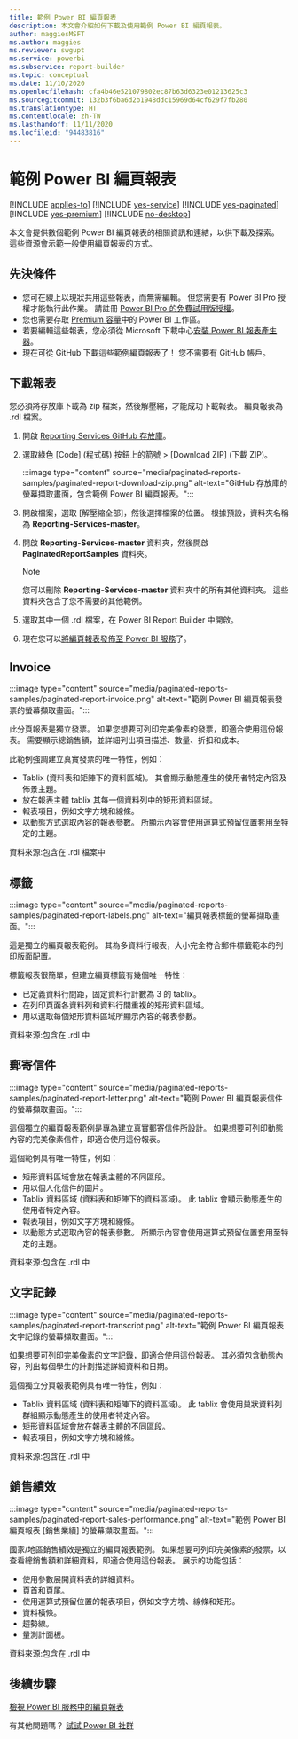 ```yaml
---
title: 範例 Power BI 編頁報表
description: 本文會介紹如何下載及使用範例 Power BI 編頁報表。
author: maggiesMSFT
ms.author: maggies
ms.reviewer: swgupt
ms.service: powerbi
ms.subservice: report-builder
ms.topic: conceptual
ms.date: 11/10/2020
ms.openlocfilehash: cfa4b46e521079802ec87b63d6323e01213625c3
ms.sourcegitcommit: 132b3f6ba6d2b1948ddc15969d64cf629f7fb280
ms.translationtype: HT
ms.contentlocale: zh-TW
ms.lasthandoff: 11/11/2020
ms.locfileid: "94483816"
---
```

# <a name="sample-power-bi-paginated-reports"></a>範例 Power BI 編頁報表


[!INCLUDE [applies-to](../includes/applies-to.md)] [!INCLUDE [yes-service](../includes/yes-service.md)] [!INCLUDE [yes-paginated](../includes/yes-paginated.md)] [!INCLUDE [yes-premium](../includes/yes-premium.md)] [!INCLUDE [no-desktop](../includes/no-desktop.md)]

本文會提供數個範例 Power BI 編頁報表的相關資訊和連結，以供下載及探索。 這些資源會示範一般使用編頁報表的方式。

## <a name="prerequisites"></a>先決條件

- 您可在線上以現狀共用這些報表，而無需編輯。 但您需要有 Power BI Pro 授權才能執行此作業。 請註冊 [Power BI Pro 的免費試用版授權](../fundamentals/service-self-service-signup-for-power-bi.md#sign-up-for-an-individual-trial-of-power-bi-pro)。
- 您也需要存取 [Premium 容量](../admin/service-premium-what-is.md)中的 Power BI 工作區。
- 若要編輯這些報表，您必須從 Microsoft 下載中心[安裝 Power BI 報表產生器](https://aka.ms/pbireportbuilder)。
- 現在可從 GitHub 下載這些範例編頁報表了！ 您不需要有 GitHub 帳戶。 

## <a name="download-the-reports"></a>下載報表

您必須將存放庫下載為 zip 檔案，然後解壓縮，才能成功下載報表。 編頁報表為 .rdl 檔案。

1. 開啟 [Reporting Services GitHub 存放庫](https://github.com/microsoft/Reporting-Services)。
1. 選取綠色 [Code] (程式碼) 按鈕上的箭號 > [Download ZIP] (下載 ZIP)。

    :::image type="content" source="media/paginated-reports-samples/paginated-report-download-zip.png" alt-text="GitHub 存放庫的螢幕擷取畫面，包含範例 Power BI 編頁報表。":::
    
1. 開啟檔案，選取 [解壓縮全部]，然後選擇檔案的位置。 根據預設，資料夾名稱為 **Reporting-Services-master**。
1. 開啟 **Reporting-Services-master** 資料夾，然後開啟 **PaginatedReportSamples** 資料夾。

    >[!NOTE]
    >您可以刪除 **Reporting-Services-master** 資料夾中的所有其他資料夾。 這些資料夾包含了您不需要的其他範例。

1. 選取其中一個 .rdl 檔案，在 Power BI Report Builder 中開啟。
1. 現在您可以[將編頁報表發佈至 Power BI 服務](paginated-reports-save-to-power-bi-service.md)了。

## <a name="invoice"></a>Invoice

:::image type="content" source="media/paginated-reports-samples/paginated-report-invoice.png" alt-text="範例 Power BI 編頁報表發票的螢幕擷取畫面。":::


此分頁報表是獨立發票。 如果您想要可列印完美像素的發票，即適合使用這份報表。 需要顯示總銷售額，並詳細列出項目描述、數量、折扣和成本。

此範例強調建立真實發票的唯一特性，例如：  

- Tablix (資料表和矩陣下的資料區域)。 其會顯示動態產生的使用者特定內容及佈景主題。
- 放在報表主體 tablix 其每一個資料列中的矩形資料區域。
- 報表項目，例如文字方塊和線條。
- 以動態方式選取內容的報表參數。 所顯示內容會使用運算式預留位置套用至特定的主題。 

資料來源:包含在 .rdl 檔案中

## <a name="labels"></a>標籤

:::image type="content" source="media/paginated-reports-samples/paginated-report-labels.png" alt-text="編頁報表標籤的螢幕擷取畫面。":::

這是獨立的編頁報表範例。 其為多資料行報表，大小完全符合郵件標籤範本的列印版面配置。 

標籤報表很簡單，但建立編頁標籤有幾個唯一特性：

- 已定義資料行間距，固定資料行計數為 3 的 tablix。
- 在列印頁面各資料列和資料行間重複的矩形資料區域。
- 用以選取每個矩形資料區域所顯示內容的報表參數。

資料來源:包含在 .rdl 中

## <a name="mailing-letter"></a>郵寄信件

:::image type="content" source="media/paginated-reports-samples/paginated-report-letter.png" alt-text="範例 Power BI 編頁報表信件的螢幕擷取畫面。":::

這個獨立的編頁報表範例是專為建立真實郵寄信件所設計。 如果想要可列印動態內容的完美像素信件，即適合使用這份報表。

這個範例具有唯一特性，例如： 

- 矩形資料區域會放在報表主體的不同區段。 
- 用以個人化信件的圖片。 
- Tablix 資料區域 (資料表和矩陣下的資料區域)。 此 tablix 會顯示動態產生的使用者特定內容。
- 報表項目，例如文字方塊和線條。
- 以動態方式選取內容的報表參數。 所顯示內容會使用運算式預留位置套用至特定的主題。 

資料來源:包含在 .rdl 中

## <a name="transcript"></a>文字記錄

:::image type="content" source="media/paginated-reports-samples/paginated-report-transcript.png" alt-text="範例 Power BI 編頁報表文字記錄的螢幕擷取畫面。":::

如果想要可列印完美像素的文字記錄，即適合使用這份報表。 其必須包含動態內容，列出每個學生的計劃描述詳細資料和日期。

這個獨立分頁報表範例具有唯一特性，例如： 

- Tablix 資料區域 (資料表和矩陣下的資料區域)。 此 tablix 會使用巢狀資料列群組顯示動態產生的使用者特定內容。
- 矩形資料區域會放在報表主體的不同區段。
- 報表項目，例如文字方塊和線條。

資料來源:包含在 .rdl 中

## <a name="sales-performance"></a>銷售績效

:::image type="content" source="media/paginated-reports-samples/paginated-report-sales-performance.png" alt-text="範例 Power BI 編頁報表 [銷售業績] 的螢幕擷取畫面。":::

國家/地區銷售績效是獨立的編頁報表範例。 如果想要可列印完美像素的發票，以查看總銷售額和詳細資料，即適合使用這份報表。 展示的功能包括：

- 使用參數展開資料表的詳細資料。
- 頁首和頁尾。
- 使用運算式預留位置的報表項目，例如文字方塊、線條和矩形。
- 資料橫條。
- 趨勢線。
- 量測計面板。

資料來源:包含在 .rdl 中
  
## <a name="next-steps"></a>後續步驟

[檢視 Power BI 服務中的編頁報表](../consumer/paginated-reports-view-power-bi-service.md)

有其他問題嗎？ [試試 Power BI 社群](https://community.powerbi.com/)
